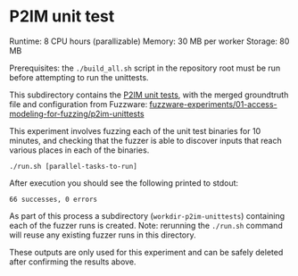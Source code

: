 # P2IM unit test

Runtime: 8 CPU hours (parallizable)
Memory: 30 MB per worker
Storage: 80 MB

Prerequisites: the `./build_all.sh` script in the repository root must be run before attempting to run the unittests.

This subdirectory contains the [P2IM unit tests](https://github.com/RiS3-Lab/p2im-unit_tests), with the merged groundtruth file and configuration from Fuzzware: [fuzzware-experiments/01-access-modeling-for-fuzzing/p2im-unittests](https://github.com/fuzzware-fuzzer/fuzzware-experiments/tree/cfe63a941ce89fe4ce7c8295618e9ed3bcc4ff53/01-access-modeling-for-fuzzing/p2im-unittests)

This experiment involves fuzzing each of the unit test binaries for 10 minutes, and checking that the fuzzer is able to discover inputs that reach various places in each of the binaries.

```
./run.sh [parallel-tasks-to-run]
```

After execution you should see the following printed to stdout:

```
66 successes, 0 errors
```

As part of this process a subdirectory (`workdir-p2im-unittests`) containing each of the fuzzer runs is created. Note: rerunning the `./run.sh` command will reuse any existing fuzzer runs in this directory.


These outputs are only used for this experiment and can be safely deleted after confirming the results above.
